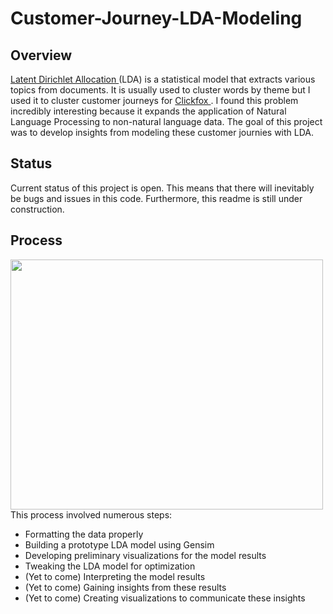# Customer-Journey-LDA-Modeling

## Overview
<a href ='http://www.jmlr.org/papers/volume3/blei03a/blei03a.pdf'> Latent Dirichlet Allocation </a> (LDA) is a statistical model that extracts various topics from documents. It is usually used to cluster words by theme but I used it to cluster customer journeys for <a href='https://www.clickfox.com/'> Clickfox </a>. I found this problem incredibly interesting because it expands the application of Natural Language Processing to non-natural language data. The goal of this project was to develop insights from modeling these customer journies with LDA.

## Status
Current status of this project is open. This means that there will inevitably be bugs and issues in this code. Furthermore, this readme is still under construction.

## Process
<img src='optimal.png' style="width:500px; height:400px;"><br>
This process involved numerous steps:
<ul>
    <li>Formatting the data properly
    <li>Building a prototype LDA model using Gensim
    <li>Developing preliminary visualizations for the model results
    <li>Tweaking the LDA model for optimization
    <li>(Yet to come) Interpreting the model results
    <li>(Yet to come) Gaining insights from these results
    <li>(Yet to come) Creating visualizations to communicate these insights
</ul>
